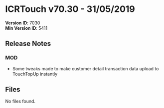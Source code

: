 # ICRTouch v70.30 - 31/05/2019

__Version ID__: 7030
<br>__Min Version ID__: 5411

## Release Notes
### MOD
- Some tweaks made to make customer detail transaction data upload to TouchTopUp instantly

## Files
No files found.

